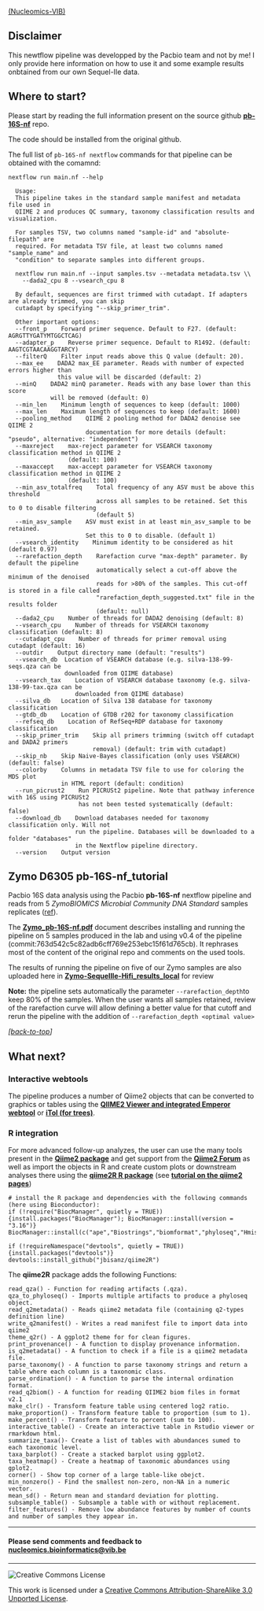 [(Nucleomics-VIB)](https://github.com/Nucleomics-VIB)

## Disclaimer

This newtflow pipeline was developped by the Pacbio team and not by me! I only provide here information on how to use it and some example results onbtained from our own Sequel-IIe data.

## Where to start?

Please start by reading the full information present on the source github **[pb-16S-nf](https://github.com/PacificBiosciences/pb-16S-nf)** repo.

The code should be installed from the original github.

The full list of ``pb-16S-nf nextflow`` commands for that pipeline can be obtained with the comamnd:

```
nextflow run main.nf --help

  Usage:
  This pipeline takes in the standard sample manifest and metadata file used in
  QIIME 2 and produces QC summary, taxonomy classification results and visualization.

  For samples TSV, two columns named "sample-id" and "absolute-filepath" are
  required. For metadata TSV file, at least two columns named "sample_name" and
  "condition" to separate samples into different groups.

  nextflow run main.nf --input samples.tsv --metadata metadata.tsv \\
    --dada2_cpu 8 --vsearch_cpu 8

  By default, sequences are first trimmed with cutadapt. If adapters are already trimmed, you can skip 
  cutadapt by specifying "--skip_primer_trim".

  Other important options:
  --front_p    Forward primer sequence. Default to F27. (default: AGRGTTYGATYMTGGCTCAG)
  --adapter_p    Reverse primer sequence. Default to R1492. (default: AAGTCGTAACAAGGTARCY)
  --filterQ    Filter input reads above this Q value (default: 20).
  --max_ee    DADA2 max_EE parameter. Reads with number of expected errors higher than
              this value will be discarded (default: 2)
  --minQ    DADA2 minQ parameter. Reads with any base lower than this score 
            will be removed (default: 0)
  --min_len    Minimum length of sequences to keep (default: 1000)
  --max_len    Maximum length of sequences to keep (default: 1600)
  --pooling_method    QIIME 2 pooling method for DADA2 denoise see QIIME 2 
                      documentation for more details (default: "pseudo", alternative: "independent") 
  --maxreject    max-reject parameter for VSEARCH taxonomy classification method in QIIME 2
                 (default: 100)
  --maxaccept    max-accept parameter for VSEARCH taxonomy classification method in QIIME 2
                 (default: 100)
  --min_asv_totalfreq    Total frequency of any ASV must be above this threshold
                         across all samples to be retained. Set this to 0 to disable filtering
                         (default 5)
  --min_asv_sample    ASV must exist in at least min_asv_sample to be retained. 
                      Set this to 0 to disable. (default 1)
  --vsearch_identity    Minimum identity to be considered as hit (default 0.97)
  --rarefaction_depth    Rarefaction curve "max-depth" parameter. By default the pipeline
                         automatically select a cut-off above the minimum of the denoised 
                         reads for >80% of the samples. This cut-off is stored in a file called
                         "rarefaction_depth_suggested.txt" file in the results folder
                         (default: null)
  --dada2_cpu    Number of threads for DADA2 denoising (default: 8)
  --vsearch_cpu    Number of threads for VSEARCH taxonomy classification (default: 8)
  --cutadapt_cpu    Number of threads for primer removal using cutadapt (default: 16)
  --outdir    Output directory name (default: "results")
  --vsearch_db	Location of VSEARCH database (e.g. silva-138-99-seqs.qza can be
                downloaded from QIIME database)
  --vsearch_tax    Location of VSEARCH database taxonomy (e.g. silva-138-99-tax.qza can be
                   downloaded from QIIME database)
  --silva_db   Location of Silva 138 database for taxonomy classification 
  --gtdb_db    Location of GTDB r202 for taxonomy classification
  --refseq_db    Location of RefSeq+RDP database for taxonomy classification
  --skip_primer_trim    Skip all primers trimming (switch off cutadapt and DADA2 primers
                        removal) (default: trim with cutadapt)
  --skip_nb    Skip Naive-Bayes classification (only uses VSEARCH) (default: false)
  --colorby    Columns in metadata TSV file to use for coloring the MDS plot
               in HTML report (default: condition)
  --run_picrust2    Run PICRUSt2 pipeline. Note that pathway inference with 16S using PICRUSt2
                    has not been tested systematically (default: false)
  --download_db    Download databases needed for taxonomy classification only. Will not
                   run the pipeline. Databases will be downloaded to a folder "databases"
                   in the Nextflow pipeline directory.
  --version    Output version
```

## Zymo D6305 pb-16S-nf_tutorial

Pacbio 16S data analysis using the Pacbio **pb-16S-nf** nextflow pipeline and reads from 5 *ZymoBIOMICS Microbial Community DNA Standard* samples replicates ([ref](https://www.zymoresearch.com/collections/zymobiomics-microbial-community-standards/products/zymobiomics-microbial-community-dna-standard)).

The **[Zymo_pb-16S-nf.pdf](https://github.com/Nucleomics-VIB/pb-16S-nf_tutorial/blob/main/Zymo_pb-16S-nf.pdf)** document describes installing and running the pipeline on 5 samples produced in the lab and using v0.4 of the pipeline (commit:763d542c5c82adb6cff769e253ebc15f61d765cb). It rephrases most of the content of the original repo and comments on the used tools.

The results of running the pipeline on five of our Zymo samples are also uploaded here in **[Zymo-SequelIIe-Hifi_results_local](https://github.com/Nucleomics-VIB/pb-16S-nf_tutorial/tree/main/Zymo-SequelIIe-Hifi_results_local)** for review


**Note:** the pipeline sets automatically the parameter ``--rarefaction_depth``to keep 80% of the samples. When the user wants all samples retained, review of the rarefaction curve will allow defining a better value for that cutoff and rerun the pipeline with the addition of ``--rarefaction_depth <optimal value>``

*[[back-to-top](#top)]*  

## What next?

### Interactive webtools

The pipeline produces a number of Qiime2 objects that can be converted to graphics or tables using the **[QIIME2 Viewer and integrated Emperor webtool](https://view.qiime2.org/)** or **[iTol (for trees)](https://itol.embl.de/)**.

### R integration

For more advanced follow-up analyzes, the user can use the many tools present in the **[Qiime2 package](https://qiime2.org/)** and get support from the **[Qiime2 Forum](https://forum.qiime2.org/)** as well as import the objects in R and create custom plots or downstream analyses there using the **[qiime2R R package](https://github.com/jbisanz/qiime2R)** (see **[tutorial on the qiime2 pages](https://forum.qiime2.org/t/tutorial-integrating-qiime2-and-r-for-data-visualization-and-analysis-using-qiime2r/4121)**)

```
# install the R package and dependencies with the following commands (here using Bioconductor):
if (!require("BiocManager", quietly = TRUE)){install.packages("BiocManager"); BiocManager::install(version = "3.16")}
BiocManager::install(c("ape","Biostrings","biomformat","phyloseq","Hmisc","yaml","tidyr","dplyr","stats","utils"))

if (!requireNamespace("devtools", quietly = TRUE)){install.packages("devtools")}
devtools::install_github("jbisanz/qiime2R")
```

The **qiime2R** package adds the following Functions:

```
read_qza() - Function for reading artifacts (.qza).
qza_to_phyloseq() - Imports multiple artifacts to produce a phyloseq object.
read_q2metadata() - Reads qiime2 metadata file (containing q2-types definition line)
write_q2manifest() - Writes a read manifest file to import data into qiime2
theme_q2r() - A ggplot2 theme for for clean figures.
print_provenance() - A function to display provenance information.
is_q2metadata() - A function to check if a file is a qiime2 metadata file.
parse_taxonomy() - A function to parse taxonomy strings and return a table where each column is a taxonomic class.
parse_ordination() - A function to parse the internal ordination format.
read_q2biom() - A function for reading QIIME2 biom files in format v2.1
make_clr() - Transform feature table using centered log2 ratio.
make_proportion() - Transform feature table to proportion (sum to 1).
make_percent() - Transform feature to percent (sum to 100).
interactive_table() - Create an interactive table in Rstudio viewer or rmarkdown html.
summarize_taxa()- Create a list of tables with abundances sumed to each taxonomic level.
taxa_barplot() - Create a stacked barplot using ggplot2.
taxa_heatmap() - Create a heatmap of taxonomic abundances using gplot2.
corner() - Show top corner of a large table-like obejct.
min_nonzero() - Find the smallest non-zero, non-NA in a numeric vector.
mean_sd() - Return mean and standard deviation for plotting.
subsample_table() - Subsample a table with or without replacement.
filter_features() - Remove low abundance features by number of counts and number of samples they appear in.
```

<hr>

<h4>Please send comments and feedback to <a href="mailto:nucleomics.bioinformatics@vib.be">nucleomics.bioinformatics@vib.be</a></h4>

<hr>

![Creative Commons License](http://i.creativecommons.org/l/by-sa/3.0/88x31.png?raw=true)

This work is licensed under a [Creative Commons Attribution-ShareAlike 3.0 Unported License](http://creativecommons.org/licenses/by-sa/3.0/).
